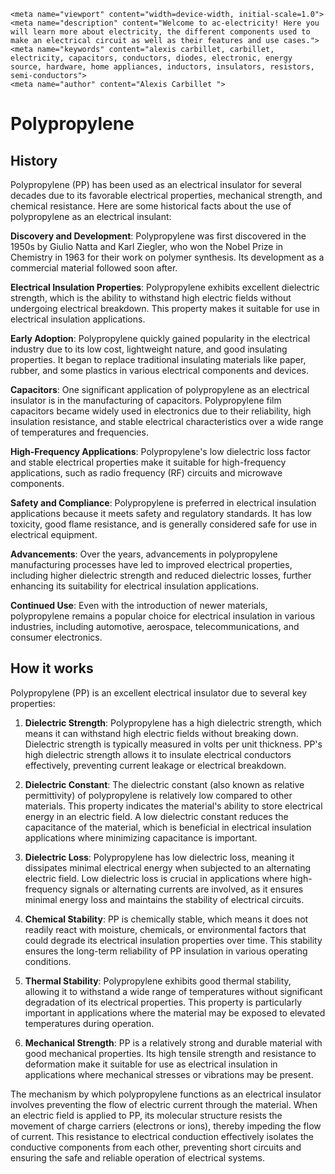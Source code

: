     <meta name="viewport" content="width=device-width, initial-scale=1.0">
    <meta name="description" content="Welcome to ac-electricity! Here you will learn more about electricity, the different components used to make an electrical circuit as well as their features and use cases.">
    <meta name="keywords" content="alexis carbillet, carbillet, electricity, capacitors, conductors, diodes, electronic, energy source, hardware, home appliances, inductors, insulators, resistors, semi-conductors">
    <meta name="author" content="Alexis Carbillet ">
</head>

# Polypropylene

## History

Polypropylene (PP) has been used as an electrical insulator for several decades due to its favorable electrical properties, mechanical strength, and chemical resistance. Here are some historical facts about the use of polypropylene as an electrical insulant:

**Discovery and Development**: Polypropylene was first discovered in the 1950s by Giulio Natta and Karl Ziegler, who won the Nobel Prize in Chemistry in 1963 for their work on polymer synthesis. Its development as a commercial material followed soon after.

**Electrical Insulation Properties**: Polypropylene exhibits excellent dielectric strength, which is the ability to withstand high electric fields without undergoing electrical breakdown. This property makes it suitable for use in electrical insulation applications.

**Early Adoption**: Polypropylene quickly gained popularity in the electrical industry due to its low cost, lightweight nature, and good insulating properties. It began to replace traditional insulating materials like paper, rubber, and some plastics in various electrical components and devices.

**Capacitors**: One significant application of polypropylene as an electrical insulator is in the manufacturing of capacitors. Polypropylene film capacitors became widely used in electronics due to their reliability, high insulation resistance, and stable electrical characteristics over a wide range of temperatures and frequencies.

**High-Frequency Applications**: Polypropylene's low dielectric loss factor and stable electrical properties make it suitable for high-frequency applications, such as radio frequency (RF) circuits and microwave components.

**Safety and Compliance**: Polypropylene is preferred in electrical insulation applications because it meets safety and regulatory standards. It has low toxicity, good flame resistance, and is generally considered safe for use in electrical equipment.

**Advancements**: Over the years, advancements in polypropylene manufacturing processes have led to improved electrical properties, including higher dielectric strength and reduced dielectric losses, further enhancing its suitability for electrical insulation applications.

**Continued Use**: Even with the introduction of newer materials, polypropylene remains a popular choice for electrical insulation in various industries, including automotive, aerospace, telecommunications, and consumer electronics.

## How it works

Polypropylene (PP) is an excellent electrical insulator due to several key properties:

1. **Dielectric Strength**: Polypropylene has a high dielectric strength, which means it can withstand high electric fields without breaking down. Dielectric strength is typically measured in volts per unit thickness. PP's high dielectric strength allows it to insulate electrical conductors effectively, preventing current leakage or electrical breakdown.

2. **Dielectric Constant**: The dielectric constant (also known as relative permittivity) of polypropylene is relatively low compared to other materials. This property indicates the material's ability to store electrical energy in an electric field. A low dielectric constant reduces the capacitance of the material, which is beneficial in electrical insulation applications where minimizing capacitance is important.

3. **Dielectric Loss**: Polypropylene has low dielectric loss, meaning it dissipates minimal electrical energy when subjected to an alternating electric field. Low dielectric loss is crucial in applications where high-frequency signals or alternating currents are involved, as it ensures minimal energy loss and maintains the stability of electrical circuits.

4. **Chemical Stability**: PP is chemically stable, which means it does not readily react with moisture, chemicals, or environmental factors that could degrade its electrical insulation properties over time. This stability ensures the long-term reliability of PP insulation in various operating conditions.

5. **Thermal Stability**: Polypropylene exhibits good thermal stability, allowing it to withstand a wide range of temperatures without significant degradation of its electrical properties. This property is particularly important in applications where the material may be exposed to elevated temperatures during operation.

6. **Mechanical Strength**: PP is a relatively strong and durable material with good mechanical properties. Its high tensile strength and resistance to deformation make it suitable for use as electrical insulation in applications where mechanical stresses or vibrations may be present.

The mechanism by which polypropylene functions as an electrical insulator involves preventing the flow of electric current through the material. When an electric field is applied to PP, its molecular structure resists the movement of charge carriers (electrons or ions), thereby impeding the flow of current. This resistance to electrical conduction effectively isolates the conductive components from each other, preventing short circuits and ensuring the safe and reliable operation of electrical systems.